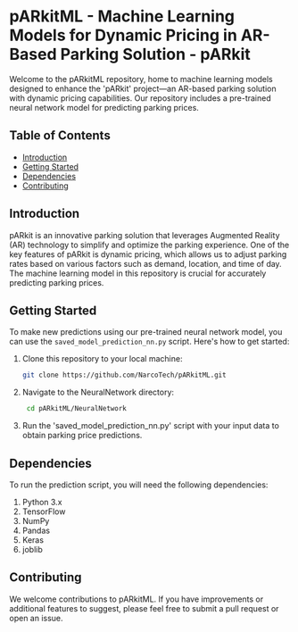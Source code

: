 # pARkitML - Machine Learning Models for Dynamic Pricing in AR-Based Parking Solution - pARkit

Welcome to the pARkitML repository, home to machine learning models designed to enhance the 'pARkit' project—an AR-based parking solution with dynamic pricing capabilities. Our repository includes a pre-trained neural network model for predicting parking prices.

## Table of Contents
- [Introduction](#introduction)
- [Getting Started](#getting-started)
- [Dependencies](#dependencies)
- [Contributing](#contributing)

## Introduction

pARkit is an innovative parking solution that leverages Augmented Reality (AR) technology to simplify and optimize the parking experience. One of the key features of pARkit is dynamic pricing, which allows us to adjust parking rates based on various factors such as demand, location, and time of day. The machine learning model in this repository is crucial for accurately predicting parking prices.

## Getting Started

To make new predictions using our pre-trained neural network model, you can use the `saved_model_prediction_nn.py` script. Here's how to get started:

1. Clone this repository to your local machine:
   ```sh
   git clone https://github.com/NarcoTech/pARkitML.git
2. Navigate to the NeuralNetwork directory:
   ```sh
    cd pARkitML/NeuralNetwork
4. Run the 'saved_model_prediction_nn.py' script with your input data to obtain parking price predictions.

## Dependencies
To run the prediction script, you will need the following dependencies:

1. Python 3.x
2. TensorFlow
3. NumPy
4. Pandas
5. Keras
6. joblib

## Contributing
We welcome contributions to pARkitML. If you have improvements or additional features to suggest, please feel free to submit a pull request or open an issue.
